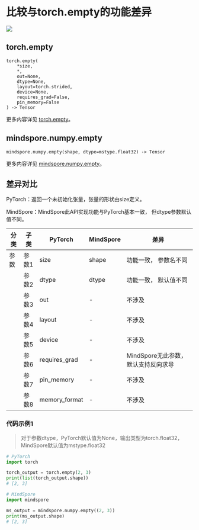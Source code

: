 # 比较与torch.empty的功能差异

<a href="https://gitee.com/mindspore/docs/blob/master/docs/mindspore/source_zh_cn/note/api_mapping/pytorch_diff/mindspore.numpy.empty.md" target="_blank"><img src="https://mindspore-website.obs.cn-north-4.myhuaweicloud.com/website-images/master/resource/_static/logo_source.png"></a>

## torch.empty

```text
torch.empty(
    *size,
    *,
    out=None,
    dtype=None,
    layout=torch.strided,
    device=None,
    requires_grad=False,
    pin_memory=False
) -> Tensor
```

更多内容详见 [torch.empty](https://pytorch.org/docs/1.8.1/generated/torch.empty.html)。

## mindspore.numpy.empty

```text
mindspore.numpy.empty(shape, dtype=mstype.float32) -> Tensor
```

更多内容详见 [mindspore.numpy.empty](https://mindspore.cn/docs/zh-CN/master/api_python/numpy/mindspore.numpy.empty.html)。

## 差异对比

PyTorch：返回一个未初始化张量，张量的形状由size定义。

MindSpore：MindSpore此API实现功能与PyTorch基本一致， 但dtype参数默认值不同。

| 分类 | 子类 |PyTorch | MindSpore | 差异 |
| --- | --- | --- | --- |---|
|参数 | 参数1 | size | shape |功能一致， 参数名不同 |
|  | 参数2 | dtype         | dtype     | 功能一致， 默认值不同        |
| | 参数3 | out           | -         | 不涉及 |
| | 参数4 | layout | - | 不涉及 |
| | 参数5 | device | - | 不涉及 |
| | 参数6 | requires_grad | - | MindSpore无此参数，默认支持反向求导 |
| | 参数7 | pin_memory | - | 不涉及 |
| | 参数8 | memory_format | - | 不涉及 |

### 代码示例1

> 对于参数dtype，PyTorch默认值为None，输出类型为torch.float32，MindSpore默认值为mstype.float32

```python
# PyTorch
import torch

torch_output = torch.empty(2, 3)
print(list(torch_output.shape))
# [2, 3]

# MindSpore
import mindspore

ms_output = mindspore.numpy.empty((2, 3))
print(ms_output.shape)
# [2, 3]
```
